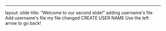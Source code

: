 ---
layout: slide
title: “Welcome to our second slide!”
adding username's file
Add username's file
my file changed 
CREATE USER NAME
Use the left arrow to go back!
